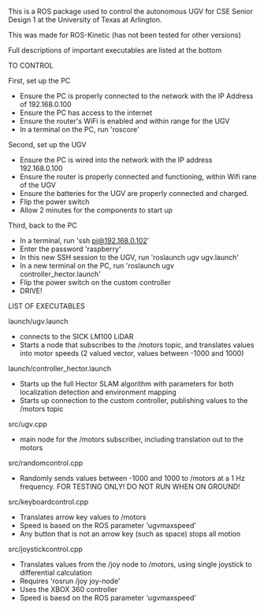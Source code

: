 This is a ROS package used to control the autonomous UGV for CSE Senior Design 1 at the University of Texas at Arlington.

This was made for ROS-Kinetic (has not been tested for other versions)

Full descriptions of important executables are listed at the bottom

TO CONTROL

First, set up the PC
* Ensure the PC is properly connected to the network with the IP Address of 192.168.0.100
* Ensure the PC has access to the internet
* Ensure the router's WiFi is enabled and within range for the UGV
* In a terminal on the PC, run 'roscore'

Second, set up the UGV
* Ensure the PC is wired into the network with the IP address 192.168.0.100
* Ensure the router is properly connected and functioning, within Wifi rane of the UGV
* Ensure the batteries for the UGV are properly connected and charged.
* Flip the power switch
* Allow 2 minutes for the components to start up

Third, back to the PC
* In a terminal, run 'ssh pi@192.168.0.102'
* Enter the password 'raspberry'
* In this new SSH session to the UGV, run 'roslaunch ugv ugv.launch'
* In a new terminal on the PC, run 'roslaunch ugv controller_hector.launch'
* Flip the power switch on the custom controller
* DRIVE!

LIST OF EXECUTABLES

launch/ugv.launch
* connects to the SICK LM100 LiDAR
* Starts a node that subscribes to the /motors topic, and translates values into motor speeds (2 valued vector, values between -1000 and 1000)

launch/controller_hector.launch
* Starts up the full Hector SLAM algorithm with parameters for both localization detection and environment mapping
* Starts up connection to the custom controller, publishing values to the /motors topic

src/ugv.cpp
* main node for the /motors subscriber, including translation out to the motors

src/randomcontrol.cpp
* Randomly sends values between -1000 and 1000 to /motors at a 1 Hz frequency. FOR TESTING ONLY! DO NOT RUN WHEN ON GROUND!

src/keyboardcontrol.cpp
* Translates arrow key values to /motors
* Speed is based on the ROS parameter 'ugvmaxspeed'
* Any button that is not an arrow key (such as space) stops all motion

src/joystickcontrol.cpp
* Translates values from the /joy node to /motors, using single joystick to differential calculation
* Requires 'rosrun /joy joy-node'
* Uses the XBOX 360 controller
* Speed is baesd on the ROS parameter 'ugvmaxspeed'
